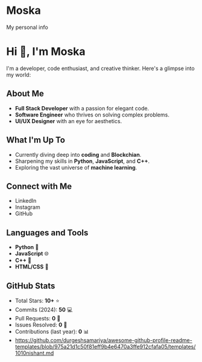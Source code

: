 # Moska
My personal info
# Hi 👋, I'm Moska 

I'm a developer, code enthusiast, and creative thinker. Here's a glimpse into my  world:

## About Me
- **Full Stack Developer** with a passion for elegant code.
- **Software Engineer** who thrives on solving complex problems.
- **UI/UX Designer** with an eye for aesthetics.

## What I'm Up To
- Currently diving deep into **coding** and **Blockchian**.
- Sharpening my skills in **Python**, **JavaScript**, and **C++**.
- Exploring the vast universe of **machine learning**.

## Connect with Me
- LinkedIn
- Instagram
- GitHub

## Languages and Tools
- **Python** 🐍
- **JavaScript** 🌐
- **C++** 📝
- **HTML/CSS** 🎨

## GitHub Stats
- Total Stars: **10+** ⭐
- Commits (2024): **50** 💻
- Pull Requests: **0** 🚀
- Issues Resolved: **0** 🐞
- Contributions (last year): **0** 📊
- https://github.com/durgeshsamariya/awesome-github-profile-readme-templates/blob/975a21d1c50f81eff9b4e6470a3ffe912cfafa05/templates/1010nishant.md

